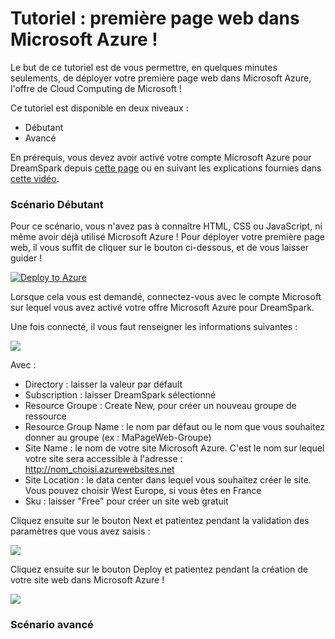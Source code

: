 # Tutoriel : première page web dans Microsoft Azure !

Le but de ce tutoriel est de vous permettre, en quelques minutes seulements, de déployer votre première page web dans Microsoft Azure, l'offre de Cloud Computing de Microsoft !

Ce tutoriel est disponible en deux niveaux :

* Débutant
* Avancé

En prérequis, vous devez avoir activé votre compte Microsoft Azure pour DreamSpark depuis <a href="https://www.dreamspark.com/Product/Product.aspx?productid=99">cette page</a> ou en suivant les explications fournies dans <a href="https://channel9.msdn.com/Blogs/Students/Microsoft-Azure-pour-DreamSpark">cette vidéo</a>.

### Scénario Débutant

Pour ce scénario, vous n'avez pas à connaître HTML, CSS ou JavaScript, ni même avoir déjà utilisé Microsoft Azure ! Pour déployer votre première page web, il vous suffit de cliquer sur le bouton ci-dessous, et de vous laisser guider !

[![Deploy to Azure](http://azuredeploy.net/deploybutton.png)](https://azuredeploy.net/)

Lorsque cela vous est demandé, connectez-vous avec le compte Microsoft sur lequel vous avez activé votre offre Microsoft Azure pour DreamSpark.

Une fois connecté, il vous faut renseigner les informations suivantes :

<img src="http://blogs.microsoft.fr/azure/files/2015/10/Tuto_Students_WebPage_001.png" />

Avec : 

* Directory : laisser la valeur par défault
* Subscription : laisser DreamSpark sélectionné
* Resource Groupe : Create New, pour créer un nouveau groupe de ressource
* Resource Group Name : le nom par défaut ou le nom que vous souhaitez donner au groupe (ex : MaPageWeb-Groupe)
* Site Name : le nom de votre site Microsoft Azure. C'est le nom sur lequel votre site sera accessible à l'adresse : http://nom_choisi.azurewebsites.net
* Site Location : le data center dans lequel vous souhaitez créer le site. Vous pouvez choisir West Europe, si vous êtes en France
* Sku : laisser "Free" pour créer un site web gratuit

Cliquez ensuite sur le bouton Next et patientez pendant la validation des paramètres que vous avez saisis :

<img src="http://blogs.microsoft.fr/azure/files/2015/10/Tuto_Students_WebPage_002.png" />

Cliquez ensuite sur le bouton Deploy et patientez pendant la création de votre site web dans Microsoft Azure !

<img src="http://blogs.microsoft.fr/azure/files/2015/10/Tuto_Students_WebPage_003.png" />

### Scénario avancé
